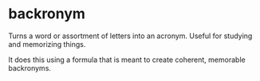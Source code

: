 # backronym
Turns a word or assortment of letters into an acronym. Useful for studying and memorizing things. 

It does this using a formula that is meant to create coherent, memorable backronyms.
